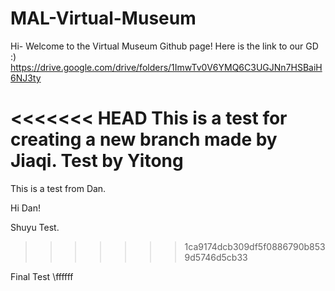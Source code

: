 # MAL-Virtual-Museum

Hi- Welcome to the Virtual Museum Github page! 
Here is the link to our GD :) https://drive.google.com/drive/folders/1ImwTv0V6YMQ6C3UGJNn7HSBaiH6NJ3ty

<<<<<<< HEAD
This is a test for creating a new branch made by Jiaqi.
Test by Yitong
=======
This is a test from Dan.

Hi Dan!


Shuyu Test.
>>>>>>> 1ca9174dcb309df5f0886790b8539d5746d5cb33


Final Test \ffffff
